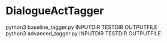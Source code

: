 # DialogueActTagger

python3 baseline_tagger.py INPUTDIR TESTDIR OUTPUTFILE  
python3 advanced_tagger.py INPUTDIR TESTDIR OUTPUTFILE

